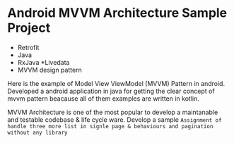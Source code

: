 # Android MVVM Architecture Sample Project

* Retrofit
* Java
* RxJava
*Livedata
* MVVM design pattern


Here is the example of Model View ViewModel (MVVM) Pattern in android.
Developed a android application  in java for getting the clear concept of mvvm pattern beacause all of them examples are written in kotlin.


MVVM Architecture is one of the most popular to develop a maintanable and testable codebase & life cycle ware. Develop a sample `Assignment of handle three more list in signle page & behaviours and pagination without any library`  


